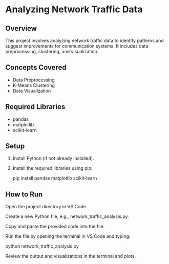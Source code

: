 # Analyzing Network Traffic Data

## Overview

This project involves analyzing network traffic data to identify patterns and suggest improvements for communication systems. It includes data preprocessing, clustering, and visualization.

## Concepts Covered

- Data Preprocessing
- K-Means Clustering
- Data Visualization

## Required Libraries

- pandas
- matplotlib
- scikit-learn

## Setup

1. Install Python (if not already installed).
2. Install the required libraries using pip:
   
   pip install pandas matplotlib scikit-learn

## How to Run

Open the project directory in VS Code.

Create a new Python file, e.g., network_traffic_analysis.py.

Copy and paste the provided code into the file.

Run the file by opening the terminal in VS Code and typing:

python network_traffic_analysis.py

Review the output and visualizations in the terminal and plots.